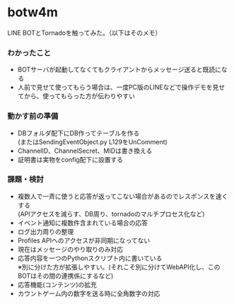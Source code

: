 # botw4m
LINE BOTとTornadoを触ってみた。（以下はそのメモ）

### わかったこと
* BOTサーバが起動してなくてもクライアントからメッセージ送ると既読になる
* 人前で見せて使ってもらう場合は、一度PC版のLINEなどで操作デモを見せてから、使ってもらった方が伝わりやすい

### 動かす前の準備
* DBフォルダ配下にDB作ってテーブルを作る  
 (またはSendingEventObject.py L129をUnComment)
* ChannelID、ChannelSecret、MIDは書き換える
* 証明書は実物をconfig配下に設置する

### 課題・検討
* 複数人で一斉に使うと応答が返ってこない場合があるのでレスポンスを速くする  
(APIアクセスを減らす、DB周り、tornadoのマルチプロセス化など)
* イベント通知に複数件含まれている場合の応答
* ログ出力周りの整理
* Profiles APIへのアクセスが非同期になってない
* 現在はメッセージのやり取りのみ対応
* 応答内容を一つのPythonスクリプト内に書いている  
※別に分けた方が拡張しやすい。(それこそ別に分けてWebAPI化し、このBOTはその間の連携係にするなど)
* 応答機能(コンテンツ)の拡充
* カウントゲーム内の数字を送る時に全角数字の対応
